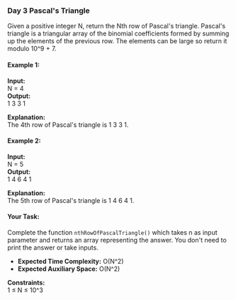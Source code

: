  ### Day 3 **Pascal's Triangle**

Given a positive integer N, return the Nth row of Pascal's triangle.
Pascal's triangle is a triangular array of the binomial coefficients formed by summing up the elements of the previous row.
The elements can be large so return it modulo 10^9 + 7.

#### Example 1:

**Input:**  
N = 4  
**Output:**  
1 3 3 1  

**Explanation:**  
The 4th row of Pascal's triangle is 1 3 3 1.

#### Example 2:

**Input:**  
N = 5  
**Output:**  
1 4 6 4 1  

**Explanation:**  
The 5th row of Pascal's triangle is 1 4 6 4 1.

#### Your Task:
Complete the function `nthRowOfPascalTriangle()` which takes n as input parameter and returns an array representing the answer. You don't need to print the answer or take inputs.

- **Expected Time Complexity:** O(N^2)
- **Expected Auxiliary Space:** O(N^2)

**Constraints:**  
1 ≤ N ≤ 10^3